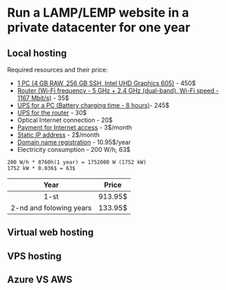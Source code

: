 # Run a LAMP/LEMP website in a private datacenter for one year

## Local hosting
Required resources and their price:
- [1 PC (4 GB RAW, 256 GB SSH, Intel UHD Graphics 605)](https://rozetka.com.ua/351042822/p351042822/) - 450$ 
- [Router (Wi-Fi frequency - 5 GHz + 2.4 GHz (dual-band), Wi-Fi speed - 1167 Mbit/s)](https://rozetka.com.ua/tp-link-archer-a64/p323263657/) - 35$
- [UPS for a PC (Battery charging time - 8 hours)](https://hard.rozetka.com.ua/361933881/p361933881/)- 245$
- [UPS for the router](https://hard.rozetka.com.ua/283822703/p283822703/) - 30$
- Optical Internet connection - 20$
- [Payment for Internet access](https://uar.net/) - 3$/month
- [Static IP address](https://uar.net/ip/) - 2$/month
- [Domain name registration](https://hostpro.ua/ua/domain-lviv-ua.html) - 10.95$/year
- Electricity consumption - 200 W/h, 63$
```
200 W/h * 8760h(1 year) = 1752000 W (1752 kW)
1752 kW * 0.036$ = 63$
```
| Year | Price    |
| :---:   | :---: |
| 1-st| 913.95$ |
| 2-nd and folowing years |133.95$ ||


## Virtual web hosting
## VPS hosting
## Azure VS AWS

